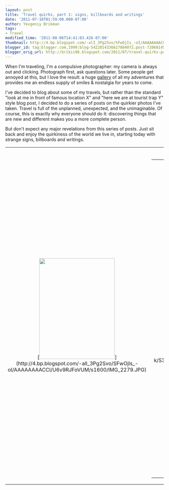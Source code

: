 ```yaml
---
layout: post
title: 'Travel quirks, part 1: signs, billboards and writings'
date: '2011-07-18T01:59:00.000-07:00'
author: Yevgeniy Brikman
tags:
- Travel
modified_time: '2011-08-06T14:41:03.426-07:00'
thumbnail: http://4.bp.blogspot.com/-alI_3Pg2Svo/SFwOjIs_-oI/AAAAAAAACCI/U6v9RJFoVUM/s72-c/IMG_2279.JPG
blogger_id: tag:blogger.com,1999:blog-5422014336627804072.post-720681451082024239
blogger_orig_url: http://brikis98.blogspot.com/2011/07/travel-quirks-part-1-signs-bilboards.html
---
```


When I'm traveling, I'm a compulsive photographer: my camera is always out and 
clicking. Photograph first, ask questions later. Some people get annoyed at 
this, but I love the result: a huge 
[gallery](https://picasaweb.google.com/brikis98) of all my adventures that 
provides me an endless supply of smiles &amp; nostalgia for years to come. 

I've decided to blog about some of my travels, but rather than the standard 
"look at me in front of famous location X" and "here we are at tourist trap Y" 
style blog post, I decided to do a series of posts on the quirkier photos I've 
taken. Travel is full of the unplanned, unexpected, and the unimaginable. Of 
course, this is exactly why everyone should do it: discovering things that are 
new and different makes you a more complete person. 

But don't expect any major revelations from this series of posts. Just sit 
back and enjoy the quirkiness of the world we live in, starting today with 
strange signs, billboards and writings. 

<table align="center" cellpadding="0" cellspacing="0" 
class="tr-caption-container" style="margin-left: auto; margin-right: auto; 
text-align: center;"><td style="text-align: center;">[<img border="0" 
height="320" 
src="http://4.bp.blogspot.com/-alI_3Pg2Svo/SFwOjIs_-oI/AAAAAAAACCI/U6v9RJFoVUM/s320/IMG_2279.JPG" 
width="240" 
/>](http://4.bp.blogspot.com/-alI_3Pg2Svo/SFwOjIs_-oI/AAAAAAAACCI/U6v9RJFoVUM/s1600/IMG_2279.JPG)<td 
class="tr-caption" style="text-align: center;">[Prague, Czech 
Republic](https://picasaweb.google.com/brikis98/PragueOldTownAndNewTown#)The 
Museum of Communism in Prague is conveniently located next to a casino and 
right above a McDonald's. In the words of Rick Steves, "Lenin must be turning 
over in his grave". 

<table align="center" cellpadding="0" cellspacing="0" 
class="tr-caption-container" style="margin-left: auto; margin-right: auto; 
text-align: center;"><td style="text-align: center;">[<img border="0" 
height="243" 
src="http://3.bp.blogspot.com/-6aJcDCgrk-k/S3jHhTl9JzI/AAAAAAAAHNg/RPtzmS6yPeA/s400/IMG_6289.JPG" 
width="400" 
/>](http://3.bp.blogspot.com/-6aJcDCgrk-k/S3jHhTl9JzI/AAAAAAAAHNg/RPtzmS6yPeA/s1600/IMG_6289.JPG)<td 
class="tr-caption" style="text-align: center;">[Pulgas Ridge, 
California](https://picasaweb.google.com/brikis98/PulgasRidge)<td 
class="tr-caption" style="text-align: center;"> 
I can only wonder how humans figured out that these are the most effective 
rules for dealing with mountain lions. The "pick up children without bending" 
is particularly intriguing in a martial-arts-movie-standoff kind of way. 

<table align="center" cellpadding="0" cellspacing="0" 
class="tr-caption-container" style="margin-left: auto; margin-right: auto; 
text-align: center;"><td style="text-align: center;">[<img border="0" 
height="400" 
src="http://3.bp.blogspot.com/-v3KP6jFf2aU/SFwUX4tABPI/AAAAAAAACYE/r4kVnpLt5Us/s400/IMG_2540.JPG" 
width="300" 
/>](http://3.bp.blogspot.com/-v3KP6jFf2aU/SFwUX4tABPI/AAAAAAAACYE/r4kVnpLt5Us/s1600/IMG_2540.JPG)<td 
class="tr-caption" style="text-align: center;">[Sedlec Bone Church, Kutna 
Hora, Czech Republic](https://picasaweb.google.com/brikis98/KutnaHora#)<span 
class="gphoto-photocaption-caption"> 
Monks <span class="gphoto-photocaption-caption">used the bones  of 40,000 
people - victims of Plagues and wars - to decorate the  church. Imagine 
[chandeliers](https://picasaweb.google.com/brikis98/KutnaHora#5214064714560046258), 
[altars](https://picasaweb.google.com/brikis98/KutnaHora#5214064486926779474) 
and [coat of 
arms](https://picasaweb.google.com/brikis98/KutnaHora#5214064607185863810) 
made entirely of  bones. This is the signature of the head monk responsible. 

<table align="center" cellpadding="0" cellspacing="0" 
class="tr-caption-container" style="margin-left: auto; margin-right: auto; 
text-align: center;"><td style="text-align: center;">[<img border="0" 
height="300" 
src="http://4.bp.blogspot.com/-9FsqczRh1I4/SbdDPDJbhEI/AAAAAAAAEGw/3psb6BWHp2A/s400/IMG_3253.JPG" 
width="400" 
/>](http://4.bp.blogspot.com/-9FsqczRh1I4/SbdDPDJbhEI/AAAAAAAAEGw/3psb6BWHp2A/s1600/IMG_3253.JPG)<td 
class="tr-caption" style="text-align: center;">[San Mateo, 
California](https://picasaweb.google.com/brikis98/StanfordUniversityAndSanFrancisco#) 
<span class="gphoto-photocaption-caption">"Parking for Latvians only". We ran 
into this in a random parking lot in San Mateo. Somebody must have thought 
they were being extremely clever with this sign and that no one would dare 
park in their spot. Imagine their surprise when I showed up. 
<span class="gphoto-photocaption-caption"> 

<table align="center" cellpadding="0" cellspacing="0" 
class="tr-caption-container" style="margin-left: auto; margin-right: auto; 
text-align: center;"><td style="text-align: center;">[<img border="0" 
height="400" 
src="http://2.bp.blogspot.com/-KxmzuSn7G9s/So2Mf9LK5xI/AAAAAAAAFa0/QkzHYTKGTQI/s400/Berlin+Photos+1+092.jpg" 
width="300" 
/>](http://2.bp.blogspot.com/-KxmzuSn7G9s/So2Mf9LK5xI/AAAAAAAAFa0/QkzHYTKGTQI/s1600/Berlin+Photos+1+092.jpg)<td 
class="tr-caption" style="text-align: center;">[Ministry of Ministries, 
Berlin, 
Germany](https://picasaweb.google.com/brikis98/GermanyTrip09WalkingAroundBerlin#)<span 
class="gphoto-photocaption-caption">Much like the bureaucracy that was housed 
in the Ministry of Ministries, this sign had issues. 
<span class="gphoto-photocaption-caption"> 
<table align="center" cellpadding="0" cellspacing="0" 
class="tr-caption-container" style="margin-left: auto; margin-right: auto; 
text-align: center;"><td style="text-align: center;">[<img border="0" 
height="300" 
src="http://4.bp.blogspot.com/-CuXxD17M8G4/SxIe-q0AawI/AAAAAAAAGoo/w6en86aZIG8/s400/IMG_5810.JPG" 
width="400" 
/>](http://4.bp.blogspot.com/-CuXxD17M8G4/SxIe-q0AawI/AAAAAAAAGoo/w6en86aZIG8/s1600/IMG_5810.JPG)<td 
class="tr-caption" style="text-align: center;">[Fort Funston, 
California](https://picasaweb.google.com/brikis98/FortFunston#)<span 
class="gphoto-photocaption-caption">Feel free to provide your own caption. 
<span class="gphoto-photocaption-caption"> 

<table align="center" cellpadding="0" cellspacing="0" 
class="tr-caption-container" style="margin-left: auto; margin-right: auto; 
text-align: center;"><td style="text-align: center;">[<img border="0" 
height="300" 
src="http://1.bp.blogspot.com/-RjNfs-C7648/TDwMTsR4oeI/AAAAAAAAIYk/jogtEoXA2VU/s400/IMG_0610.JPG" 
width="400" 
/>](http://1.bp.blogspot.com/-RjNfs-C7648/TDwMTsR4oeI/AAAAAAAAIYk/jogtEoXA2VU/s1600/IMG_0610.JPG)<td 
class="tr-caption" style="text-align: center;">[Budapest, 
Hungary](https://picasaweb.google.com/brikis98/Budapest#)<span 
class="gphoto-photocaption-caption">This guy's face was all over Budapest. 
<span class="gphoto-photocaption-caption"> 
<table align="center" cellpadding="0" cellspacing="0" 
class="tr-caption-container" style="margin-left: auto; margin-right: auto; 
text-align: center;"><td style="text-align: center;">[<img border="0" 
height="300" 
src="http://3.bp.blogspot.com/-kU3zKGLCi2U/S8q1fqyj6jI/AAAAAAAAH9w/MMsQyNc74VE/s400/IMG_7260.JPG" 
width="400" 
/>](http://3.bp.blogspot.com/-kU3zKGLCi2U/S8q1fqyj6jI/AAAAAAAAH9w/MMsQyNc74VE/s1600/IMG_7260.JPG)<td 
class="tr-caption" style="text-align: center;">[Lands End, 
California](https://picasaweb.google.com/brikis98/LandsEnd#)<span 
class="gphoto-photocaption-caption"> If you fall off a cliff, you will sh*t 
your pants. 
<span class="gphoto-photocaption-caption"> 

<table align="center" cellpadding="0" cellspacing="0" 
class="tr-caption-container" style="margin-left: auto; margin-right: auto; 
text-align: center;"><td style="text-align: 
center;">[*](http://2.bp.blogspot.com/-vrGaxXxkvrE/So2RORKgChI/AAAAAAAAFp8/QvXexQ9jhOg/s1600/IMG_4457.jpg)<td 
class="tr-caption" style="text-align: center;">[Checkpoint Charlie Museum, 
Berlin, 
Germany](https://picasaweb.google.com/brikis98/GermanyTrip09ReichstagJewishMuseumCheckpointCharlieGemaldegalerie#)<span 
class="gphoto-photocaption-caption">I wonder if East Germany was the first 
city in human history where walls were built not to keep invaders out, but to 
keep the population <i>in*. 
<span class="gphoto-photocaption-caption"> 

<table align="center" cellpadding="0" cellspacing="0" 
class="tr-caption-container" style="margin-left: auto; margin-right: auto; 
text-align: center;"><td style="text-align: center;">[<img border="0" 
height="300" 
src="http://3.bp.blogspot.com/-Wpu6XA03jOc/So2OsHcuB1I/AAAAAAAAFhc/Z7K8qUIE5Mo/s400/Berlin+Photos+1+303.jpg" 
width="400" 
/>](http://3.bp.blogspot.com/-Wpu6XA03jOc/So2OsHcuB1I/AAAAAAAAFhc/Z7K8qUIE5Mo/s1600/Berlin+Photos+1+303.jpg)<td 
class="tr-caption" style="text-align: center;">[Neues Museum, Berlin, 
Germany](https://picasaweb.google.com/brikis98/GermanyTrip09MuseumIsland#)<span 
class="gphoto-photocaption-caption">The huge tablet on the right, which was 
perhaps 4 feet wide, 2 feet tall and 1 foot high, was labeled as a “small 
letter”. Apparently, "mailman" was a demanding profession in Ancient Greece. 

<table align="center" cellpadding="0" cellspacing="0" 
class="tr-caption-container" style="margin-left: auto; margin-right: auto; 
text-align: center;"><td style="text-align: center;">[<img border="0" 
height="400" 
src="http://4.bp.blogspot.com/-3bRNe70tiRA/TD1Etf2QytI/AAAAAAAAI4s/2Bledjp54uc/s400/IMG_8920.JPG" 
width="300" 
/>](http://4.bp.blogspot.com/-3bRNe70tiRA/TD1Etf2QytI/AAAAAAAAI4s/2Bledjp54uc/s1600/IMG_8920.JPG)<td 
class="tr-caption" style="text-align: center;">[Krakow, 
Poland](https://picasaweb.google.com/brikis98/Krakow#)<span 
class="gphoto-photocaption-caption">No comment. 
<span class="gphoto-photocaption-caption"> 

<span class="gphoto-photocaption-caption"><span style="font-size: large;">**To 
be continued...** 

<span class="gphoto-photocaption-caption" style="font-size: small;">The 
quirkiness continues in [Travel quirks, part 2: gastronomic 
adventures](http://brikis98.blogspot.com/2011/07/travel-quirks-part-2-gastronomic.html) 
and [Travel quirks, part 3: sculpture, animals, doppelgängers, art and 
more](http://www.blogger.com/goog_1245959285)! 

<span class="gphoto-photocaption-caption"> 

<span class="gphoto-photocaption-caption"> 

<span class="gphoto-photocaption-caption"> 